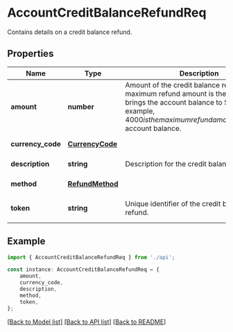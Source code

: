 # AccountCreditBalanceRefundReq

Contains details on a credit balance refund.

## Properties

Name | Type | Description | Notes
------------ | ------------- | ------------- | -------------
**amount** | **number** | Amount of the credit balance refund.  The maximum refund amount is the amount that brings the account balance to $0. For example, $4000 is the maximum refund amount for a -$4000 account balance. | [default to undefined]
**currency_code** | [**CurrencyCode**](CurrencyCode.md) |  | [default to undefined]
**description** | **string** | Description for the credit balance refund. | [default to undefined]
**method** | [**RefundMethod**](RefundMethod.md) |  | [default to undefined]
**token** | **string** | Unique identifier of the credit balance refund. | [optional] [default to undefined]

## Example

```typescript
import { AccountCreditBalanceRefundReq } from './api';

const instance: AccountCreditBalanceRefundReq = {
    amount,
    currency_code,
    description,
    method,
    token,
};
```

[[Back to Model list]](../README.md#documentation-for-models) [[Back to API list]](../README.md#documentation-for-api-endpoints) [[Back to README]](../README.md)
